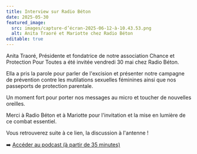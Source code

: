 ```yaml
---
title: Interview sur Radio Béton
date: 2025-05-30
featured_image:
  src: images/capture-d’écran-2025-06-12-à-10.43.53.png
  alt: Anita Traoré et Mariotte chez Radio Béton
editable: true
---
```

Anita Traoré, Présidente et fondatrice de notre association Chance et Protection Pour Toutes a été invitée vendredi 30 mai chez Radio Béton.

Ella a pris la parole pour parler de l'excision et présenter notre campagne de prévention contre les mutilations sexuelles féminines ainsi que nos passeports de protection parentale.

Un moment fort pour porter nos messages au micro et toucher de nouvelles oreilles.

Merci à Radio Béton et à Mariotte pour l'invitation et la mise en lumière de ce combat essentiel.

Vous retrouverez suite à ce lien, la discussion à l'antenne !

➡️ [Accéder au podcast (à partir de 35 minutes)](https://podcast-radiobeton.com/carte-blanche-mariotte)
